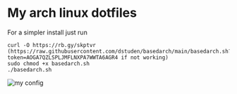 # My arch linux dotfiles
For a simpler install just run
```
curl -O https://rb.gy/skptvr (https://raw.githubusercontent.com/dstuden/basedarch/main/basedarch.sh?token=AOGA7QZLSPLJMFLNXPA7WWTA6AGR4 if not working)
sudo chmod +x basedarch.sh
./basedarch.sh
```
![my config](https://i.imgur.com/7u3u4l9.jpg)
